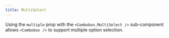 ```yaml
---
title: MultiSelect
---
```


Using the `multiple` prop with the `<Combobox.MultiSelect />` sub-component allows `<Combobox />` to support multiple option selection.
